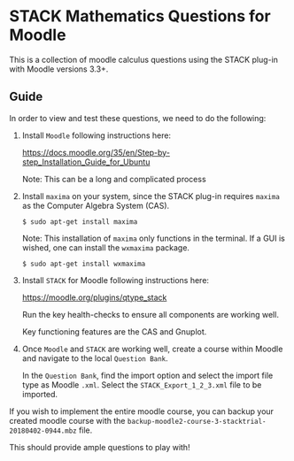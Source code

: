 # STACK Mathematics Questions for Moodle

This is a collection of moodle calculus questions using the STACK plug-in with Moodle versions 3.3+.

## Guide

In order to view and test these questions, we need to do the following:

1. Install `Moodle` following instructions here: 

   https://docs.moodle.org/35/en/Step-by-step_Installation_Guide_for_Ubuntu 
   
   Note: This can be a long and complicated process

2. Install `maxima` on your system, since the STACK plug-in requires `maxima` as the Computer Algebra System (CAS).

   `$ sudo apt-get install maxima`
   
   Note: This installation of `maxima` only functions in the terminal. If a GUI is wished, one can install the `wxmaxima` package.
   
   `$ sudo apt-get install wxmaxima`
   
3. Install `STACK` for Moodle following instructions here: 
 
   https://moodle.org/plugins/qtype_stack

   Run the key health-checks to ensure all components are working well. 
   
   Key functioning features are the CAS and Gnuplot.
   
4. Once `Moodle` and `STACK` are working well, create a course within Moodle and navigate to the local `Question Bank`.

   In the `Question Bank`, find the import option and select the import file type as Moodle `.xml`. Select the `STACK_Export_1_2_3.xml` file to be imported. 

If you wish to implement the entire moodle course, you can backup your created moodle course with the `backup-moodle2-course-3-stacktrial-20180402-0944.mbz` file.

This should provide ample questions to play with! 
